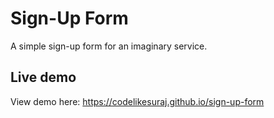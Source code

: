 # Sign-Up Form
A simple sign-up form for an imaginary service.

## Live demo
View demo here: https://codelikesuraj.github.io/sign-up-form